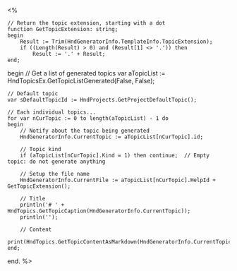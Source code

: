 <%

	// Return the topic extension, starting with a dot
	function GetTopicExtension: string;
	begin
		Result := Trim(HndGeneratorInfo.TemplateInfo.TopicExtension);
		if ((Length(Result) > 0) and (Result[1] <> '.')) then
			Result := '.' + Result;
	end;

begin
    // Get a list of generated topics
	var aTopicList := HndTopicsEx.GetTopicListGenerated(False, False);

    // Default topic
    var sDefaultTopicId := HndProjects.GetProjectDefaultTopic();
    
	// Each individual topics...
	for var nCurTopic := 0 to length(aTopicList) - 1 do
	begin
		// Notify about the topic being generated
		HndGeneratorInfo.CurrentTopic := aTopicList[nCurTopic].id;

		// Topic kind
		if (aTopicList[nCurTopic].Kind = 1) then continue;  // Empty topic: do not generate anything

        // Setup the file name
        HndGeneratorInfo.CurrentFile := aTopicList[nCurTopic].HelpId + GetTopicExtension();

        // Title
        println('# ' + HndTopics.GetTopicCaption(HndGeneratorInfo.CurrentTopic));
        println('');
        
        // Content
        print(HndTopics.GetTopicContentAsMarkdown(HndGeneratorInfo.CurrentTopic));
    end;
end.
%>